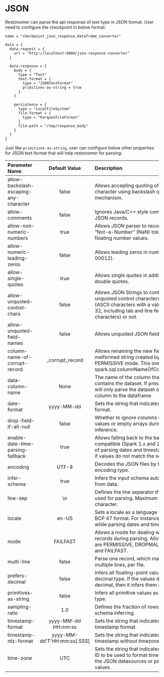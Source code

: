 # JSON

Restonomer can parse the api response of text type in JSON format. User need to configure the checkpoint in below format:

```hocon
name = "checkpoint_json_response_dataframe_converter"

data = {
  data-request = {
    url = "http://localhost:8080/json-response-converter"
  }

  data-response = {
    body = {
      type = "Text"
      text-format = {
        type = "JSONTextFormat"
        primitives-as-string = true
      }
    }

    persistence = {
      type = "LocalFileSystem"
      file-format = {
        type = "ParquetFileFormat"
      }
      file-path = "/tmp/response_body"
    }
  }
}
```

Just like `primitives-as-string`, user can configure below other properties for JSON text format that will help restonomer for parsing:

| Parameter Name                         |        Default Value        | Description                                                                                                                                                  |
| :------------------------------------- | :-------------------------: | :----------------------------------------------------------------------------------------------------------------------------------------------------------- |
| allow-backslash-escaping-any-character |            false            | Allows accepting quoting of all character using backslash quoting mechanism.                                                                                 |
| allow-comments                         |            false            | Ignores Java/C++ style comment in JSON records.                                                                                                              |
| allow-non-numeric-numbers              |            true             | Allows JSON parser to recognize set of “Not-a-Number” (NaN) tokens as legal floating number values.                                                          |
| allow-numeric-leading-zeros            |            false            | Allows leading zeros in numbers (e.g. 00012).                                                                                                                |
| allow-single-quotes                    |            true             | Allows single quotes in addition to double quotes.                                                                                                           |
| allow-unquoted-control-chars           |            false            | Allows JSON Strings to contain unquoted control characters <br/>(ASCII characters with a value less than 32, including tab and line feed characters) or not. |
| allow-unquoted-field-names             |            false            | Allows unquoted JSON field names.                                                                                                                            |
| column-name-of-corrupt-record          |       _corrupt_record       | Allows renaming the new field having malformed string created by PERMISSIVE mode. This overrides spark.sql.columnNameOfCorruptRecord.                        |
| data-column-name                       |            None             | The name of the column that actually contains the dataset. If present, the API will only parse the dataset of this column to the dataframe.                  |
| date-format                            |         yyyy-MM-dd          | Sets the string that indicates a date format.                                                                                                                |
| drop-field-if-all-null                 |            false            | Whether to ignore columns of all null values or empty arrays during schema inference.                                                                        |
| enable-date-time-parsing-fallback      |            true             | Allows falling back to the backward compatible (Spark 1.x and 2.0) behavior of parsing dates and timestamps <br/>if values do not match the set patterns.    |
| encoding                               |            UTF-8            | Decodes the JSON files by the given encoding type.                                                                                                           |
| infer-schema                           |            true             | Infers the input schema automatically from data.                                                                                                             |
| line-sep                               |             \n              | Defines the line separator that should be used for parsing. Maximum length is 1 character.                                                                   |
| locale                                 |            en-US            | Sets a locale as a language tag in IETF BCP 47 format. For instance, this is used while parsing dates and timestamps.                                        |
| mode                                   |          FAILFAST           | Allows a mode for dealing with corrupt records during parsing. Allowed values are PERMISSIVE, DROPMALFORMED, and FAILFAST.                                   |
| multi-line                             |            false            | Parse one record, which may span multiple lines, per file.                                                                                                   |
| prefers-decimal                        |            false            | Infers all floating-point values as a decimal type. If the values do not fit in decimal, then it infers them as doubles.                                     |
| primitives-as-string                   |            false            | Infers all primitive values as a string type.                                                                                                                |
| sampling-ratio                         |             1.0             | Defines the fraction of rows used for schema inferring.                                                                                                      |
| timestamp-format                       |     yyyy-MM-dd HH:mm:ss     | Sets the string that indicates a timestamp format.                                                                                                           |
| timestamp-ntz-format                   | yyyy-MM-dd'T'HH:mm:ss[.SSS] | Sets the string that indicates a timestamp without timezone format.                                                                                          |
| time-zone                              |             UTC             | Sets the string that indicates a time zone ID to be used to format timestamps in the JSON datasources or partition values.                                   |
